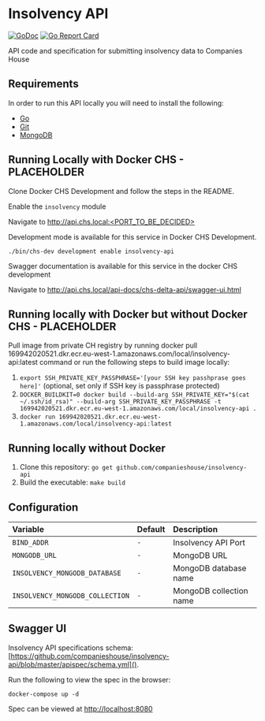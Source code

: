 # Insolvency API

[![GoDoc](https://godoc.org/github.com/companieshouse/insolvency-api?status.svg)](https://godoc.org/github.com/companieshouse/insolvency-api)
[![Go Report Card](https://goreportcard.com/badge/github.com/companieshouse/insolvency-api)](https://goreportcard.com/report/github.com/companieshouse/insolvency-api)

API code and specification for submitting insolvency data to Companies House

## Requirements

In order to run this API locally you will need to install the following:

- [Go](https://golang.org/doc/install)
- [Git](https://git-scm.com/downloads)
- [MongoDB](https://www.mongodb.com/)

## Running Locally with Docker CHS - PLACEHOLDER

Clone Docker CHS Development and follow the steps in the README.

Enable the `insolvency` module

Navigate to http://api.chs.local:<PORT_TO_BE_DECIDED>

Development mode is available for this service in Docker CHS Development.

`./bin/chs-dev development enable insolvency-api`

Swagger documentation is available for this service in the docker CHS development

Navigate to http://api.chs.local/api-docs/chs-delta-api/swagger-ui.html

## Running locally with Docker but without Docker CHS - PLACEHOLDER

Pull image from private CH registry by running docker pull 169942020521.dkr.ecr.eu-west-1.amazonaws.com/local/insolvency-api:latest command or run the following steps to build image locally:

1.  `export SSH_PRIVATE_KEY_PASSPHRASE='[your SSH key passhprase goes here]'` (optional, set only if SSH key is passphrase protected)
2.  `DOCKER_BUILDKIT=0 docker build --build-arg SSH_PRIVATE_KEY="$(cat ~/.ssh/id_rsa)" --build-arg SSH_PRIVATE_KEY_PASSPHRASE -t 169942020521.dkr.ecr.eu-west-1.amazonaws.com/local/insolvency-api .`
3.  `docker run 169942020521.dkr.ecr.eu-west-1.amazonaws.com/local/insolvency-api:latest`

## Running locally without Docker

1. Clone this repository: `go get github.com/companieshouse/insolvency-api`
1. Build the executable: `make build`

## Configuration

| Variable                        | Default | Description             |
| :------------------------------ | :------ | :---------------------- |
| `BIND_ADDR`                     | `-`     | Insolvency API Port     |
| `MONGODB_URL`                   | `-`     | MongoDB URL             |
| `INSOLVENCY_MONGODB_DATABASE`   | `-`     | MongoDB database name   |
| `INSOLVENCY_MONGODB_COLLECTION` | `-`     | MongoDB collection name |

## Swagger UI

Insolvency API specifications schema: [https://github.com/companieshouse/insolvency-api/blob/master/apispec/schema.yml]().

Run the following to view the spec in the browser:

    docker-compose up -d

Spec can be viewed at [http://localhost:8080](http://localhost:8080)
